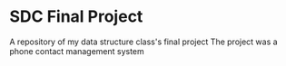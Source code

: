 # SDC Final Project
A repository of my data structure class's final project
The project was a phone contact management system
